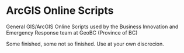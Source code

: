# ArcGIS Online Scripts
General GIS/ArcGIS Online Scripts used by the Business Innovation and Emergency Response team at GeoBC (Province of BC)

Some finished, some not so finished. Use at your own discrecion. 